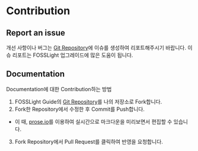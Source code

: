 # Contribution

## Report an issue
개선 사항이나 버그는 [Git Repository][issue]에 이슈를 생성하여 리포트해주시기 바랍니다. 이슈 리포트는 FOSSLight 업그레이드에 많은 도움이 됩니다.

[issue]: https://github.com/fosslight/fosslight/issues

## Documentation
Documentation에 대한 Contribution하는 방법
1. FOSSLight Guide의 [Git Repository][git]를 나의 저장소로 Fork합니다. 
2. Fork한 Repository에서 수정한 후 Commit를 Push합니다.
  - 이 때, [prose.io][prose]를 이용하여 실시간으로 마크다운을 미리보면서 편집할 수 있습니다.
3. Fork Repository에서 Pull Request를 클릭하여 반영을 요청합니다. 

[prose]: https://prose.io/
[git]: https://github.com/fosslight/fosslight-system-guide
